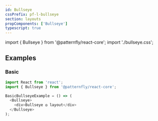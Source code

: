 ```yaml
---
id: Bullseye
cssPrefix: pf-l-bullseye
section: layouts
propComponents: ['Bullseye']
typescript: true 
---
```


import { Bullseye } from '@patternfly/react-core';
import './bullseye.css';

## Examples
### Basic
```js
import React from 'react';
import { Bullseye } from '@patternfly/react-core';

BasicBullseyeExample = () => (
  <Bullseye>
    <div>Bullseye ◎ layout</div>
  </Bullseye>
);
```
